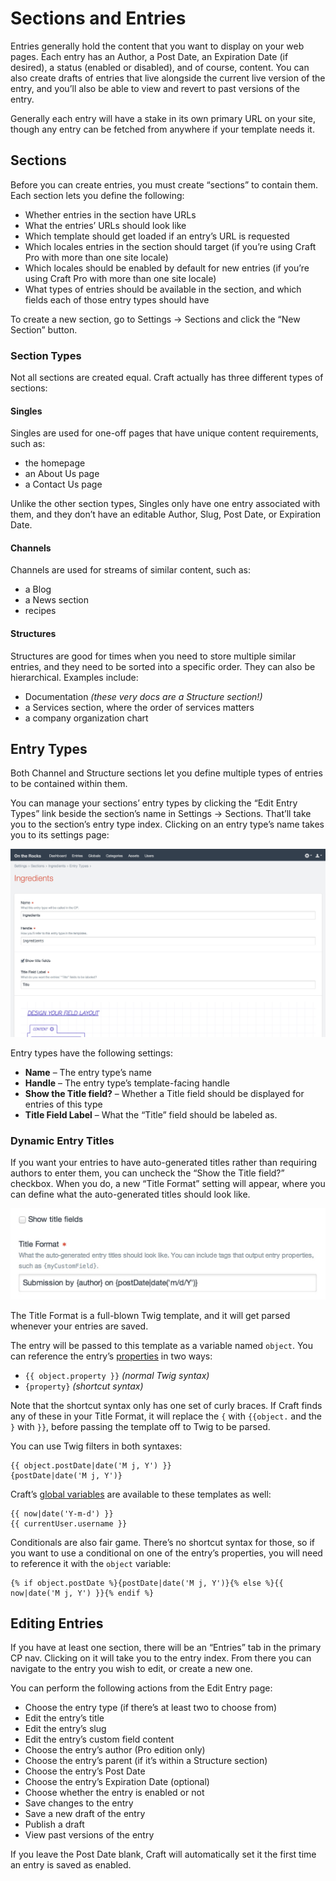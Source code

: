 # Sections and Entries

Entries generally hold the content that you want to display on your web pages. Each entry has an Author, a Post Date, an Expiration Date (if desired), a status (enabled or disabled), and of course, content. You can also create drafts of entries that live alongside the current live version of the entry, and you’ll also be able to view and revert to past versions of the entry.

Generally each entry will have a stake in its own primary URL on your site, though any entry can be fetched from anywhere if your template needs it.

## Sections

Before you can create entries, you must create “sections” to contain them. Each section lets you define the following:

* Whether entries in the section have URLs
* What the entries’ URLs should look like
* Which template should get loaded if an entry’s URL is requested
* Which locales entries in the section should target (if you’re using Craft Pro with more than one site locale)
* Which locales should be enabled by default for new entries (if you’re using Craft Pro with more than one site locale)
* What types of entries should be available in the section, and which fields each of those entry types should have

To create a new section, go to Settings → Sections and click the “New Section” button.

### Section Types

Not all sections are created equal. Craft actually has three different types of sections:

#### Singles

Singles are used for one-off pages that have unique content requirements, such as:

* the homepage
* an About Us page
* a Contact Us page

Unlike the other section types, Singles only have one entry associated with them, and they don’t have an editable Author, Slug, Post Date, or Expiration Date.

#### Channels

Channels are used for streams of similar content, such as:

* a Blog
* a News section
* recipes

#### Structures

Structures are good for times when you need to store multiple similar entries, and they need to be sorted into a specific order. They can also be hierarchical. Examples include:

* Documentation _(these very docs are a Structure section!)_
* a Services section, where the order of services matters
* a company organization chart

## Entry Types

Both Channel and Structure sections let you define multiple types of entries to be contained within them.

You can manage your sections’ entry types by clicking the “Edit Entry Types” link beside the section’s name in Settings → Sections. That’ll take you to the section’s entry type index. Clicking on an entry type’s name takes you to its settings page:

![Entry Type Settings](./images/entrytype-settings.jpg)

Entry types have the following settings:

* **Name** – The entry type’s name
* **Handle** – The entry type’s template-facing handle
* **Show the Title field?** – Whether a Title field should be displayed for entries of this type
* **Title Field Label** – What the “Title” field should be labeled as.

### Dynamic Entry Titles

If you want your entries to have auto-generated titles rather than requiring authors to enter them, you can uncheck the “Show the Title field?” checkbox. When you do, a new “Title Format” setting will appear, where you can define what the auto-generated titles should look like.

![Entry Type Settings Title Format](./images/entrytype-settings-titleformat.jpg)

The Title Format is a full-blown Twig template, and it will get parsed whenever your entries are saved.

The entry will be passed to this template as a variable named `object`. You can reference the entry’s [properties](templating/entrymodel.md#properties) in two ways:

* `{{ object.property }}` _(normal Twig syntax)_
* `{property}` _(shortcut syntax)_

Note that the shortcut syntax only has one set of curly braces. If Craft finds any of these in your Title Format, it will replace the `{` with `{{object.` and the `}` with `}}`, before passing the template off to Twig to be parsed.

You can use Twig filters in both syntaxes:

```twig
{{ object.postDate|date('M j, Y') }}
{postDate|date('M j, Y')}
```

Craft’s [global variables](templating/global-variables.md) are available to these templates as well:

```twig
{{ now|date('Y-m-d') }}
{{ currentUser.username }}
```

Conditionals are also fair game. There’s no shortcut syntax for those, so if you want to use a conditional on one of the entry’s properties, you will need to reference it with the `object` variable:

```twig
{% if object.postDate %}{postDate|date('M j, Y')}{% else %}{{ now|date('M j, Y') }}{% endif %}
```

## Editing Entries

If you have at least one section, there will be an “Entries” tab in the primary CP nav. Clicking on it will take you to the entry index. From there you can navigate to the entry you wish to edit, or create a new one.

You can perform the following actions from the Edit Entry page:

* Choose the entry type (if there’s at least two to choose from)
* Edit the entry’s title
* Edit the entry’s slug
* Edit the entry’s custom field content
* Choose the entry’s author (Pro edition only)
* Choose the entry’s parent (if it’s within a Structure section)
* Choose the entry’s Post Date
* Choose the entry’s Expiration Date (optional)
* Choose whether the entry is enabled or not
* Save changes to the entry
* Save a new draft of the entry
* Publish a draft
* View past versions of the entry

If you leave the Post Date blank, Craft will automatically set it the first time an entry is saved as enabled.
